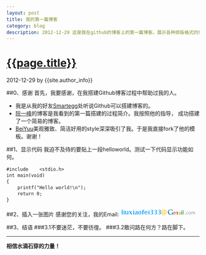```yaml
---
layout: post
title: 我的第一篇博客
category: blog
description: 2012-12-29 这是我在github的博客上的第一篇博客。展示各种排版格式的使用方法
---
```


# [{{page.title}}][self]
2012-12-29 by {{site.author_info}}

[self]: {{page.url}} ({{page.title}})

##0、感谢
首先，我要感谢，在我搭建Github博客过程中帮助过我的人。

* 我是从我的好友[Smartegg][]处听说Github可以搭建博客的。
* [阮一峰][ruanyifeng]的博客是我看到的第一篇搭建的过程简介。我按照他的指导，
成功搭建了一个简易的博客。
* [BeiYuu][]美观雅致、简洁好用的style深深吸引了我。于是我直接fork了他的模板。谢谢！

##1、显示代码
我迫不及待的要贴上一段helloworld。测试一下代码显示功能如何。

    #include    <stdio.h>
    int main(void)
    {
        printf("Hello world!\n");
        return 0;
    }

##2、插入一张图片
感谢您的关注，我的Email:![Higher email](/images/myemail.gif)

##3、结语
###3.1不要迷茫，不要彷徨。
###3.2敢问路在何方？路在脚下。


***
**相信水滴石穿的力量！**

[smartegg]: http://smartegg.github.com/ "My friend, Smartegg"
[ruanyifeng]: http://www.ruanyifeng.com/blog/2012/08/blogging_with_jekyll.html "搭建Github博客"
[beiyuu]: http://beiyuu.com/ "BeiYuu"
